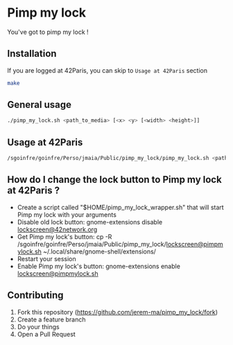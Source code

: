 # Pimp my lock
You've got to pimp my lock !

## Installation
If you are logged at 42Paris, you can skip to `Usage at 42Paris` section
```bash
make
```

## General usage
```bash
./pimp_my_lock.sh <path_to_media> [<x> <y> [<width> <height>]]
```

## Usage at 42Paris
```bash
/sgoinfre/goinfre/Perso/jmaia/Public/pimp_my_lock/pimp_my_lock.sh <path_to_media> [<x> <y> [<width> <height>]]
```

## How do I change the lock button to Pimp my lock at 42Paris ?
- Create a script called "$HOME/pimp_my_lock_wrapper.sh" that will start Pimp my lock with your arguments 
- Disable old lock button: 
	gnome-extensions disable lockscreen@42network.org
- Get Pimp my lock's button:
	cp -R /sgoinfre/goinfre/Perso/jmaia/Public/pimp_my_lock/lockscreen@pimpmylock.sh ~/.local/share/gnome-shell/extensions/
- Restart your session
- Enable Pimp my lock's button:
	gnome-extensions enable lockscreen@pimpmylock.sh

## Contributing
1. Fork this repository (https://github.com/jerem-ma/pimp_my_lock/fork)
2. Create a feature branch
3. Do your things
4. Open a Pull Request
